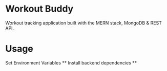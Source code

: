 # Workout Buddy
Workout tracking application built with the MERN stack, MongoDB & REST API.
# Usage
Set Environment Variables
** Install backend dependencies **
